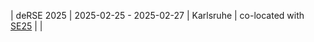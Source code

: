 | deRSE 2025 | 2025-02-25 - 2025-02-27 | Karlsruhe | co-located with [SE25](https://se2025.sdq.kastel.kit.edu/co-located-conferences/) |  |
